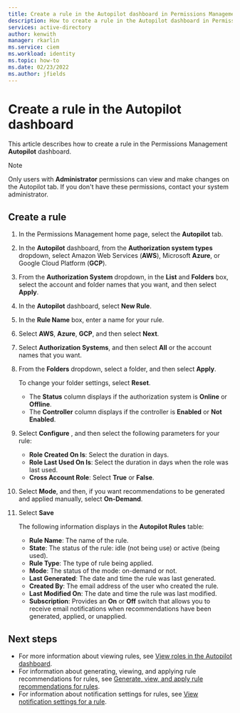```yaml
---
title: Create a rule in the Autopilot dashboard in Permissions Management
description: How to create a rule in the Autopilot dashboard in Permissions Management.
services: active-directory
author: kenwith
manager: rkarlin
ms.service: ciem
ms.workload: identity
ms.topic: how-to
ms.date: 02/23/2022
ms.author: jfields
---
```


# Create a rule in the Autopilot dashboard

This article describes how to create a rule in the Permissions Management **Autopilot** dashboard.

> [!NOTE]
> Only users with **Administrator** permissions can view and make changes on the Autopilot tab. If you don't have these permissions, contact your system administrator.

## Create a rule

1. In the Permissions Management home page, select the **Autopilot** tab.
1. In the **Autopilot** dashboard, from the **Authorization system types** dropdown, select Amazon Web Services (**AWS**), Microsoft **Azure**, or Google Cloud Platform (**GCP**).
1. From the **Authorization System** dropdown, in the **List** and **Folders** box, select the account and folder names that you want, and then select **Apply**.
1. In the **Autopilot** dashboard, select **New Rule**.
1. In the **Rule Name** box, enter a name for your rule.
1. Select **AWS**, **Azure**, **GCP**, and then select **Next**.

1. Select **Authorization Systems**, and then select **All** or the account names that you want.
1. From the **Folders** dropdown, select a folder, and then select **Apply**.

    To change your folder settings, select **Reset**.

    - The **Status** column displays if the authorization system is **Online** or **Offline**.
    - The **Controller** column displays if the controller is **Enabled** or **Not Enabled**.


1. Select **Configure** , and then select the following parameters for your rule:

    - **Role Created On Is**: Select the duration in days.
    - **Role Last Used On Is**: Select the duration in days when the role was last used.
    - **Cross Account Role**: Select **True** or **False**.

1. Select **Mode**, and then, if you want recommendations to be generated and applied manually, select **On-Demand**.
1. Select **Save**

    The following information displays in the **Autopilot Rules** table:

    - **Rule Name**: The name of the rule.
    - **State**: The status of the rule: idle (not being use) or active (being used).
    - **Rule Type**: The type of rule being applied.
    - **Mode**: The status of the mode: on-demand or not.
    - **Last Generated**: The date and time the rule was last generated.
    - **Created By**: The email address of the user who created the rule.
    - **Last Modified On**: The date and time the rule was last modified.
    - **Subscription**: Provides an **On** or **Off** switch that allows you to receive email notifications when recommendations have been generated, applied, or unapplied.




## Next steps

- For more information about viewing rules, see [View roles in the Autopilot dashboard](ui-autopilot.md).
- For information about generating, viewing, and applying rule recommendations for rules, see [Generate, view, and apply rule recommendations for rules](how-to-recommendations-rule.md).
- For information about notification settings for rules, see [View notification settings for a rule](how-to-notifications-rule.md).
